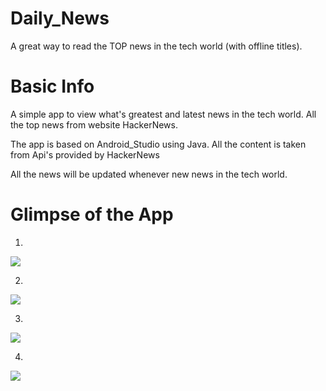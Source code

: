 # Daily_News
A great way to read the TOP news in the tech world (with offline titles).

# Basic Info

A simple app to view what's greatest and latest news in the tech world.
All the top news from website HackerNews.

The app is based on Android_Studio using Java.
All the content is taken from Api's provided by HackerNews 

All the news will be updated whenever new news in the tech world.

# Glimpse of the App
1.

![](https://github.com/KartikayKK/Daily_News/blob/master/1.jpeg)

2.

![](https://github.com/KartikayKK/Daily_News/blob/master/2.jpeg)

3.

![](https://github.com/KartikayKK/Daily_News/blob/master/3.jpeg)

4.

![](https://github.com/KartikayKK/Daily_News/blob/master/4.jpeg)
